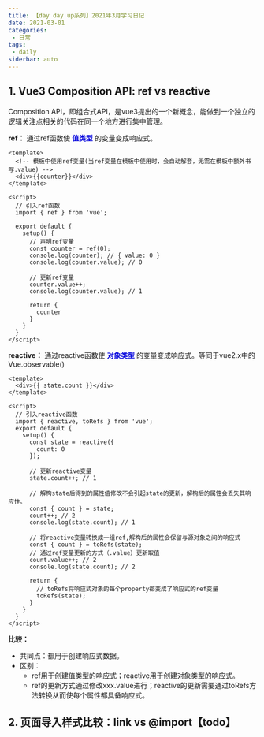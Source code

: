 ```yaml
---
title: 【day day up系列】2021年3月学习日记
date: 2021-03-01
categories:
 - 日常
tags:
 - daily
siderbar: auto
---
```


## 1. Vue3 Composition API: ref vs reactive
Composition API，即组合式API，是vue3提出的一个新概念，能做到一个独立的逻辑关注点相关的代码在同一个地方进行集中管理。

**ref：** 通过ref函数使 **<font color="#0000dd">值类型</font>** 的变量变成响应式。
```vue
<template>
  <!-- 模板中使用ref变量(当ref变量在模板中使用时，会自动解套，无需在模板中额外书写.value) -->
  <div>{{counter}}</div>
</template>

<script>
  // 引入ref函数
  import { ref } from 'vue';

  export default {
    setup() {
      // 声明ref变量
      const counter = ref(0);
      console.log(counter); // { value: 0 }
      console.log(counter.value); // 0

      // 更新ref变量
      counter.value++;
      console.log(counter.value); // 1

      return {
        counter
      }
    }
  }
</script>
```

**reactive：** 通过reactive函数使 **<font color="#0000dd">对象类型</font>** 的变量变成响应式。等同于vue2.x中的Vue.observable()
```vue
<template>
  <div>{{ state.count }}</div>
</template>

<script>
  // 引入reactive函数
  import { reactive, toRefs } from 'vue';
  export default {
    setup() {
      const state = reactive({
        count: 0
      });

      // 更新reactive变量
      state.count++; // 1

      // 解构state后得到的属性值修改不会引起state的更新，解构后的属性会丢失其响应性。
      const { count } = state;
      count++; // 2
      console.log(state.count); // 1

      // 将reactive变量转换成一组ref,解构后的属性会保留与源对象之间的响应式
      const { count } = toRefs(state);
      // 通过ref变量更新的方式（.value）更新取值
      count.value++; // 2
      console.log(state.count); // 2

      return {
        // toRefs将响应式对象的每个property都变成了响应式的ref变量
        toRefs(state); 
      }
    }
  }
</script>
```

**比较：** 

- 共同点：都用于创建响应式数据。
- 区别：
  - ref用于创建值类型的响应式；reactive用于创建对象类型的响应式。
  - ref的更新方式通过修改xxx.value进行；reactive的更新需要通过toRefs方法转换从而使每个属性都具备响应式。

## 2. 页面导入样式比较：link vs @import【todo】
